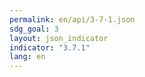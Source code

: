 ```yaml
---
permalink: en/api/3-7-1.json
sdg_goal: 3
layout: json_indicator
indicator: "3.7.1"
lang: en
---
```

